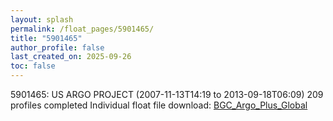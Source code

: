 ```yaml
---
layout: splash
permalink: /float_pages/5901465/
title: "5901465"
author_profile: false
last_created_on: 2025-09-26
toc: false
---
```

 
5901465: US ARGO PROJECT (2007-11-13T14:19 to 2013-09-18T06:09)
209 profiles completed
Individual float file download: [BGC_Argo_Plus_Global](https://ftp.soest.hawaii.edu/bgc_argo_plus/Individual_Floats/outliers_removed/5901465_Sprof_processed.nc)
